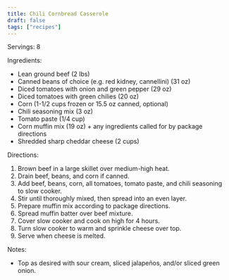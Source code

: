 ```yaml
---
title: Chili Cornbread Casserole
draft: false
tags: ["recipes"]
---
```


Servings: 8

Ingredients:
- Lean ground beef (2 lbs)
- Canned beans of choice (e.g. red kidney, cannellini) (31 oz)
- Diced tomatoes with onion and green pepper (29 oz)
- Diced tomatoes with green chilies (20 oz)
- Corn (1-1/2 cups frozen or 15.5 oz canned, optional)
- Chili seasoning mix (3 oz)
- Tomato paste (1/4 cup)
- Corn muffin mix (19 oz) + any ingredients called for by package directions
- Shredded sharp cheddar cheese (2 cups)

Directions:
1) Brown beef in a large skillet over medium-high heat.
2) Drain beef, beans, and corn if canned.
3) Add beef, beans, corn, all tomatoes, tomato paste, and chili seasoning to slow cooker.
4) Stir until thoroughly mixed, then spread into an even layer.
5) Prepare muffin mix according to package directions.
6) Spread muffin batter over beef mixture.
7) Cover slow cooker and cook on high for 4 hours.
8) Turn slow cooker to warm and sprinkle cheese over top.
9) Serve when cheese is melted.

Notes:
- Top as desired with sour cream, sliced jalapeños, and/or sliced green onion.
